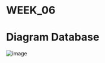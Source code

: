 # WEEK_06
# Diagram Database
![image](https://github.com/chicuongdev2002/WEEK_06/assets/124854803/3aa648d6-0ae1-4688-ba95-008d8e2fae9f)
